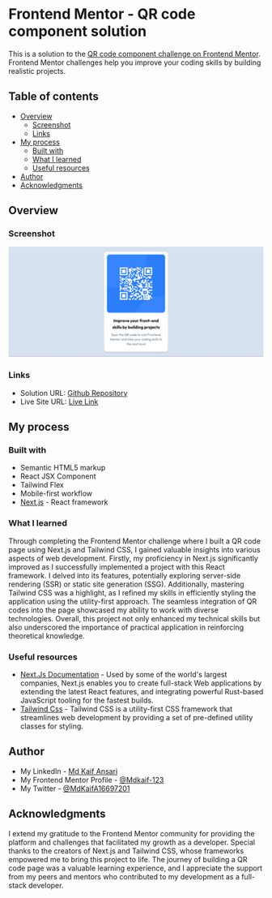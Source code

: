 # Frontend Mentor - QR code component solution

This is a solution to the [QR code component challenge on Frontend Mentor](https://www.frontendmentor.io/challenges/qr-code-component-iux_sIO_H). Frontend Mentor challenges help you improve your coding skills by building realistic projects.

## Table of contents

- [Overview](#overview)
  - [Screenshot](#screenshot)
  - [Links](#links)
- [My process](#my-process)
  - [Built with](#built-with)
  - [What I learned](#what-i-learned)
  - [Useful resources](#useful-resources)
- [Author](#author)
- [Acknowledgments](#acknowledgments)

## Overview

### Screenshot

![Screenshot](./public/images/sc1.png)

### Links

- Solution URL: [Github Repository](https://github.com/Mdkaif-123/Frontend-Mentor-Challege-1)
- Live Site URL: [Live Link](https://frontend-mentor-challege-1.vercel.app/)

## My process

### Built with

- Semantic HTML5 markup
- React JSX Component
- Tailwind Flex
- Mobile-first workflow
- [Next.js](https://nextjs.org/) - React framework

### What I learned

Through completing the Frontend Mentor challenge where I built a QR code page using Next.js and Tailwind CSS, I gained valuable insights into various aspects of web development. Firstly, my proficiency in Next.js significantly improved as I successfully implemented a project with this React framework. I delved into its features, potentially exploring server-side rendering (SSR) or static site generation (SSG). Additionally, mastering Tailwind CSS was a highlight, as I refined my skills in efficiently styling the application using the utility-first approach. The seamless integration of QR codes into the page showcased my ability to work with diverse technologies. Overall, this project not only enhanced my technical skills but also underscored the importance of practical application in reinforcing theoretical knowledge.

### Useful resources

- [Next.Js Documentation](https://nextjs.org/) - Used by some of the world's largest companies, Next.js enables you to create full-stack Web applications by extending the latest React features, and integrating powerful Rust-based JavaScript tooling for the fastest builds.
- [Tailwind Css](https://tailwindcss.com/) - Tailwind CSS is a utility-first CSS framework that streamlines web development by providing a set of pre-defined utility classes for styling.

## Author

- My LinkedIn - [Md Kaif Ansari](https://www.linkedin.com/in/md-kaif-ansari/)
- My Frontend Mentor Profile - [@Mdkaif-123](https://www.frontendmentor.io/profile/Mdkaif-123)
- My Twitter - [@MdKaifA16697201](https://twitter.com/MdKaifA16697201)

## Acknowledgments

I extend my gratitude to the Frontend Mentor community for providing the platform and challenges that facilitated my growth as a developer. Special thanks to the creators of Next.js and Tailwind CSS, whose frameworks empowered me to bring this project to life. The journey of building a QR code page was a valuable learning experience, and I appreciate the support from my peers and mentors who contributed to my development as a full-stack developer.
